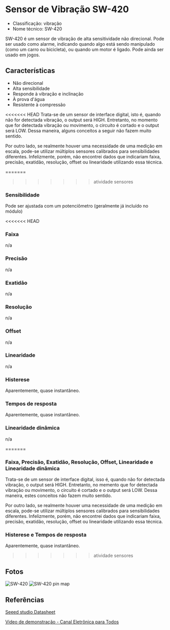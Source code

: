 # Sensor de Vibração SW-420

- Classificação: vibração
- Nome técnico: SW-420

SW-420 é um sensor de vibração de alta sensitividade não direcional. Pode ser usado como alarme, indicando quando algo está sendo manipulado (como um carro ou bicicleta), ou quando um motor é ligado. Pode ainda ser usado em jogos.

## Características

- Não direcional
- Alta sensibilidade
- Responde à vibração e inclinação
- À prova d'água
- Resistente à compressão

<<<<<<< HEAD
Trata-se de um sensor de interface digital, isto é, quando não for detectada vibração, o output será HIGH. Entretanto, no momento que for detectada vibração ou movimento, o circuito é cortado e o output será LOW. Dessa maneira, alguns conceitos a seguir não fazem muito sentido.

Por outro lado, se realmente houver uma necessidade de uma medição em escala, pode-se utilizar múltiplos sensores calibrados para sensibilidades diferentes. Infelizmente, porém, não encontrei dados que indicariam faixa, precisão, exatidão, resolução, offset ou linearidade utilizando essa técnica.

=======
>>>>>>> atividade sensores
### Sensibilidade

Pode ser ajustada com um potenciômetro (geralmente já incluído no módulo)

<<<<<<< HEAD
### Faixa

n/a

### Precisão

n/a

### Exatidão

n/a

### Resolução

n/a

### Offset

n/a

### Linearidade

n/a

### Histerese

Aparentemente, quase instantâneo.

### Tempos de resposta

Aparentemente, quase instantâneo.

### Linearidade dinâmica

n/a

=======
### Faixa, Precisão, Exatidão, Resolução, Offset, Linearidade e Linearidade dinâmica

Trata-se de um sensor de interface digital, isso é, quando não for detectada vibração, o output será HIGH. Entretanto, no memento que for detectada vibração ou movimento, o circuito é cortado e o output será LOW. Dessa maneira, estes conceitos não fazem muito sentido.

Por outro lado, se realmente houver uma necessidade de uma medição em escala, pode-se utilizar múltiplos sensores calibrados para sensibilidades diferentes. Infelizmente, porém, não encontrei dados que indicariam faixa, precisão, exatidão, resolução, offset ou linearidade utilizando essa técnica.

### Histerese e Tempos de resposta

Aparentemente, quase instantâneo.

>>>>>>> atividade sensores
## Fotos

![SW-420](imgs/sw-420_1.jpg)
![SW-420 pin map](imgs/sw-420_pin_map.jpg)

## Referências

[Seeed studio Datasheet](https://media.digikey.com/pdf/Data%20Sheets/Seeed%20Technology/Grove_Vibration_Sensor_SW-420_Web.pdf)

[Video de demonstração - Canal Eletrônica para Todos](https://www.youtube.com/watch?v=vWT0l4bcpog)